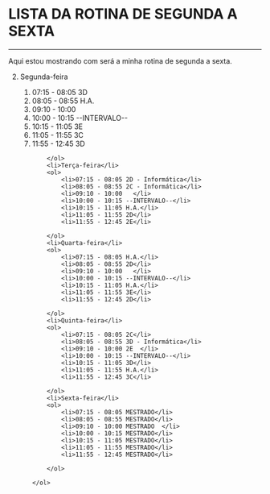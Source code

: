 <!DOCTYPE html>
<html lang="en">
<head>
    <meta charset="UTF-8">
    <meta name="viewport" content="width=device-width, initial-scale=1.0">
    <link rel="shortcut icon" href="ICONE.ico" type="Aula-03/ICONE"
    <title></title>
</head>
<body>
    <h1> LISTA DA ROTINA DE SEGUNDA A SEXTA </h1>
    <hr>
    <p> Aqui estou mostrando com será a minha rotina de segunda a sexta. </p>
    <!--
    <img src="rotina.jpg" alt="logo do newton">
    -->
    <ol start="2">
        <li>Segunda-feira</li>
        <ol>
            <li>07:15 - 08:05 3D</li>
            <li>08:05 - 08:55 H.A.</li>
            <li>09:10 - 10:00   </li>
            <li>10:00 - 10:15 --INTERVALO--</li>
            <li>10:15 - 11:05 3E</li>
            <li>11:05 - 11:55 3C</li>
            <li>11:55 - 12:45 3D</li>

        </ol>
        <li>Terça-feira</li>
        <ol>
            <li>07:15 - 08:05 2D - Informática</li>
            <li>08:05 - 08:55 2C - Informática</li>
            <li>09:10 - 10:00   </li>
            <li>10:00 - 10:15 --INTERVALO--</li>
            <li>10:15 - 11:05 H.A.</li>
            <li>11:05 - 11:55 2D</li>
            <li>11:55 - 12:45 2E</li>

        </ol>
        <li>Quarta-feira</li>
        <ol>
            <li>07:15 - 08:05 H.A.</li>
            <li>08:05 - 08:55 2D</li>
            <li>09:10 - 10:00   </li>
            <li>10:00 - 10:15 --INTERVALO--</li>
            <li>10:15 - 11:05 H.A.</li>
            <li>11:05 - 11:55 3E</li>
            <li>11:55 - 12:45 2D</li>

        </ol>
        <li>Quinta-feira</li>
        <ol>
            <li>07:15 - 08:05 2C</li>
            <li>08:05 - 08:55 3D - Informática</li>
            <li>09:10 - 10:00 2E  </li>
            <li>10:00 - 10:15 --INTERVALO--</li>
            <li>10:15 - 11:05 3D</li>
            <li>11:05 - 11:55 H.A.</li>
            <li>11:55 - 12:45 3C</li>

        </ol>
        <li>Sexta-feira</li>
        <ol>
            <li>07:15 - 08:05 MESTRADO</li>
            <li>08:05 - 08:55 MESTRADO</li>
            <li>09:10 - 10:00 MESTRADO  </li>
            <li>10:00 - 10:15 MESTRADO</li>
            <li>10:15 - 11:05 MESTRADO</li>
            <li>11:05 - 11:55 MESTRADO</li>
            <li>11:55 - 12:45 MESTRADO</li>

        </ol>

    </ol>
    
</body>
</html>
